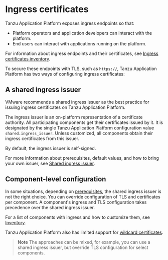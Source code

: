 # Ingress certificates

Tanzu Application Platform exposes ingress endpoints so that:

- Platform operators and application developers can interact with the platform.
- End users can interact with applications running on the platform.

For information about ingress endpoints and their certificates, see [Ingress
certificates inventory](./inventory.hbs.md).

To secure these endpoints with TLS, such as  `https://`, Tanzu Application Platform
has two ways of configuring ingress certificates:

## A shared ingress issuer

VMware recommends a shared ingress issuer as the best practice for issuing ingress certificates on
Tanzu Application Platform.

The ingress issuer is an on-platform representation of a certificate
authority. All participating components get their certificates issued
by it. It is designated by the single Tanzu Application Platform configuration value
`shared.ingress_issuer`. Unless customized, all components obtain their
ingress certificates from this issuer.

By default, the ingress issuer is self-signed.

For more information about prerequisites, default values, and how to bring your own issuer, see
[Shared ingress issuer](./issuer.hbs.md).

## Component-level configuration

In some situations, depending on [prerequisites](./issuer.hbs.md#prerequisites), the shared ingress
issuer is not the right choice. You can override
configuration of TLS and certificates per component. A component's
ingress and TLS configuration takes precedence over the shared ingress issuer.

For a list of components with ingress and how to customize them, see [Inventory](./inventory.hbs.md).

Tanzu Application Platform also has limited support for [wildcard certificates](./wildcards.hbs.md).

>**Note** The approaches can be mixed, for example, you can use a shared ingress issuer, but
override TLS configuration for select components.

